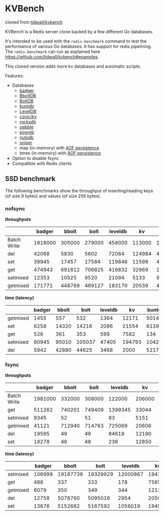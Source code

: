 # KVBench

cloned from [tidwall/kvbench](https://github.com/tidwall/kvbench)

KVBench is a Redis server clone backed by a few different Go databases. 

It's intended to be used with the `redis-benchmark` command to test the
performance of various Go databases.  It has support for redis pipelining. The
`redis-benchmark` can run as explained here https://github.com/tidwall/kvbench#examples.

This cloned version adds more kv databases and automatic scripts.

Features:

- Databases
  - [badger](https://github.com/dgraph-io/badger)
  - [BboltDB](https://go.etcd.io/bbolt)
  - [BoltDB](https://github.com/boltdb/bolt)
  - [buntdb](https://github.com/tidwall/buntdb)
  - [LevelDB](https://github.com/syndtr/goleveldb)
  - [cznic/kv](https://github.com/cznic/kv)
  - [rocksdb](https://github.com/tecbot/gorocksdb)
  - [pebble](https://github.com/petermattis/pebble)
  - [pogreb](https://github.com/akrylysov/pogreb)
  - [nutsdb](https://github.com/xujiajun/nutsdb)
  - [sniper](https://github.com/recoilme/sniper)
  - map (in-memory) with [AOF persistence](https://redis.io/topics/persistence)
  - btree (in-memory) with [AOF persistence](https://redis.io/topics/persistence)
- Option to disable fsync
- Compatible with Redis clients


## SSD benchmark
The following benchmarks show the throughput of inserting/reading keys (of size
9 bytes) and values (of size 256 bytes).

### nofsync

**throughputs**

| |badger|bbolt|bolt|leveldb|kv|buntdb|pebble|pogreb|nutsdb|rocksdb|btree|btree/memory|map|map/memory|
|--|--|--|--|--|--|--|--|--|--|--|--|--|--|--|
|Batch Write|1818000|305000|279000|458000|113000|1109000|484000|1694000|1978000|440000|2322000|OOM|2718000|OOM|
|del|42068|5830|5602|72084|124984|47913|92244|4264|114012|86168|597002|761315|1289271|3956378|
|set|39945|17457|17584|119846|11598|40720|77794|66457|113455|81718|137413|652104|137153|551238|
|get|474943|691812|706825|416832|32969|1857733|321527|5063794|630274|295142|3034517|2035675|7752284|6459314|
|setmixed|12353|10525|9520|21094|5133|9590|58853|50422|28863|57994|55785|86495|85366|134747|
|getmixed|171771|448769|469127|183170|20539|49857|168025|210983|137648|172137|232248|366470|377661|697788|

**time (latency)**

| |badger|bbolt|bolt|leveldb|kv|buntdb|pebble|pogreb|nutsdb|rocksdb|btree|btree/memory|map|map/memory|
|--|--|--|--|--|--|--|--|--|--|--|--|--|--|--|
|getmixed|1455|557|532|1364|12171|5014|1487|1184|1816|1452|1076|682|661|358|
|set|6258|14320|14216|2086|21554|6139|3213|3761|2203|3059|1819|383|1822|453|
|get|526|361|353|599|7582|134|777|49|396|847|82|122|32|38|
|setmixed|80945|95010|105037|47405|194793|104264|16991|19832|34646|17243|17925|11561|11714|7421|
|del|5942|42880|44625|3468|2000|5217|2710|58624|2192|2901|418|328|193|63|

### fsync

**throughputs**

| |badger|bbolt|bolt|leveldb|kv|buntdb|pebble|pogreb|nutsdb|rocksdb|btree|btree/memory|map|map/memory|
|--|--|--|--|--|--|--|--|--|--|--|--|--|--|--|
|Batch Write|1981000|332000|308000|122000|206000|759000|324000|16000|26000|392000|1350000|OOM|1510000|OOM|
|get|511262|740201|749409|1399345|33044|2419811|312589|7256537|1762448|279579|4073015|1931155|12368046|5064254|
|setmixed|9345|52|51|83|5151|97|2648|49|97|2809|94|74675|93|124593|
|getmixed|41121|712940|714763|725069|20606|1756|274968|557|435|272844|1002|318337|1963|638967|
|del|19595|49|49|84619|12190|97|29386|961261|98|32109|49337|805323|94|3419262|
|set|18278|48|48|236|12850|97|29000|52|97|28579|93|535504|94|467439|


**time (latency)**

| |badger|bbolt|bolt|leveldb|kv|buntdb|pebble|pogreb|nutsdb|rocksdb|btree|btree/memory|map|map/memory|
|--|--|--|--|--|--|--|--|--|--|--|--|--|--|--|
|setmixed|106999|19187738|19329929|12000867|194129|10261633|377610|20268643|10255662|355960|10620359|13391|10652140|8026|
|get|488|337|333|178|7565|103|799|34|141|894|61|129|20|49|
|getmixed|6079|350|349|344|12132|142337|909|448760|574240|916|249360|785|127325|391|
|del|12758|5078760|5095016|2954|20508|2577078|8507|260|2550875|7785|5067|310|2654177|73|
|set|13676|5152682|5167592|1056019|19454|2571839|8620|4736548|2558664|8747|2683904|466|2649372|534|

